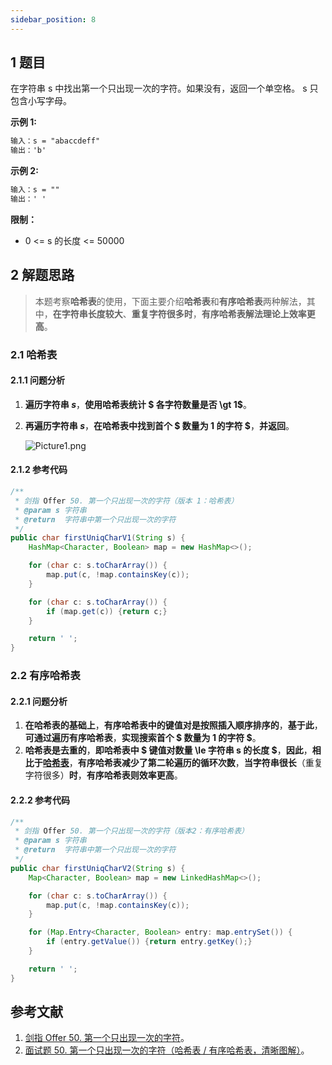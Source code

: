 ```yaml
---
sidebar_position: 8
---
```


## 1 题目

在字符串 s 中找出第一个只出现一次的字符。如果没有，返回一个单空格。 s 只包含小写字母。

**示例 1:**

```txt
输入：s = "abaccdeff"
输出：'b'
```

**示例 2:**

```txt
输入：s = ""
输出：' '
```

**限制：**

* 0 <= s 的长度 <= 50000

## 2 解题思路

> 本题考察**哈希表**的使用，下面主要介绍**哈希表**和**有序哈希表**两种解法，其中，**在字符串长度较大**、**重复字符很多时**，**有序哈希表解法理论上效率更高**。

### 2.1 哈希表

#### 2.1.1 问题分析

1. **遍历字符串 $s$**，**使用哈希表统计 $ 各字符数量是否 \gt 1$**。
2. **再遍历字符串 $s$**，**在哈希表中找到首个 $ 数量为 1 的字符 $**，**并返回**。

   ![Picture1.png](https://notebook.grayson.top/media/202202/2022-02-10_1640530.3928294457202771.png)

#### 2.1.2 参考代码

```java
/**
 * 剑指 Offer 50. 第一个只出现一次的字符（版本 1：哈希表）
 * @param s 字符串
 * @return  字符串中第一个只出现一次的字符
 */
public char firstUniqCharV1(String s) {
    HashMap<Character, Boolean> map = new HashMap<>();

    for (char c: s.toCharArray()) {
        map.put(c, !map.containsKey(c));
    }

    for (char c: s.toCharArray()) {
        if (map.get(c)) {return c;}
    }

    return ' ';
}
```

### 2.2 有序哈希表

#### 2.2.1 问题分析

1. **在哈希表的基础上**，**有序哈希表中的键值对是按照插入顺序排序的**，**基于此**，**可通过遍历有序哈希表**，**实现搜索首个 $ 数量为 1 的字符 $**。
2. **哈希表是去重的**，**即哈希表中 $ 键值对数量 \le 字符串 s 的长度 $**，**因此**，**相比于[哈希表](#2-1-哈希表)**，**有序哈希表减少了第二轮遍历的循环次数**，**当字符串很长**（重复字符很多）**时**，**有序哈希表则效率更高**。

#### 2.2.2 参考代码

```java
/**
 * 剑指 Offer 50. 第一个只出现一次的字符（版本2：有序哈希表）
 * @param s 字符串
 * @return  字符串中第一个只出现一次的字符
 */
public char firstUniqCharV2(String s) {
    Map<Character, Boolean> map = new LinkedHashMap<>();

    for (char c: s.toCharArray()) {
        map.put(c, !map.containsKey(c));
    }

    for (Map.Entry<Character, Boolean> entry: map.entrySet()) {
        if (entry.getValue()) {return entry.getKey();}
    }

    return ' ';
}
```

## 参考文献

1. [剑指 Offer 50. 第一个只出现一次的字符](https://leetcode-cn.com/problems/di-yi-ge-zhi-chu-xian-yi-ci-de-zi-fu-lcof)。
2. [面试题 50. 第一个只出现一次的字符（哈希表 / 有序哈希表，清晰图解）](https://leetcode-cn.com/problems/di-yi-ge-zhi-chu-xian-yi-ci-de-zi-fu-lcof/solution/mian-shi-ti-50-di-yi-ge-zhi-chu-xian-yi-ci-de-zi-3)。
